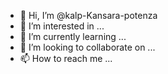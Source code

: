- 👋 Hi, I’m @kalp-Kansara-potenza
- 👀 I’m interested in ...
- 🌱 I’m currently learning ...
- 💞️ I’m looking to collaborate on ...
- 📫 How to reach me ...

<!---
kalp-Kansara-potenza/kalp-Kansara-potenza is a ✨ special ✨ repository because its `README.md` (this file) appears on your GitHub profile.
You can click the Preview link to take a look at your changes.
--->
